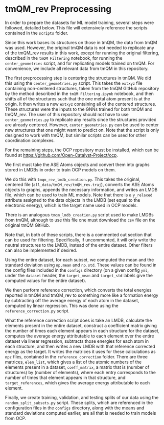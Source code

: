 # tmQM_rev Preprocessing

In order to prepare the datasets for ML model training, several steps were followed, detailed below. This file will extensively reference the scripts contained in the `scripts` folder.

Since this work bases its structures on those in tmQM, the data from tmQM was used. However, the original tmQM data is not needed to replicate any of the tmQM_rev results in this work, except for running the original filtering, described in the `tmQM Filtering` notebook, for running the `center_geometries` script, and for replicating models trained on tmQM. For convenience, we include all relevant data from tmQM in this repository.

The first preprocessing step is centering the structures in tmQM. We did this using the `center_geometries.py` script. This takes the `extxyz` file containing non-centered structures, taken from the tmQM GitHub repository by the method described in the `tmQM Filtering.ipynb` notebook, and then shifts all of the structures such that the one metal atom present is at the origin. It then writes a new `extxyz` containing all of the centered structures. These structures were the inputs to the GNNs trained for both tmQM and tmQM_rev. The user of this repository should not have to use `center_geometries.py` to replicate any results since the structures provided are already centered. However, `center_geometries.py` can be used to center new structures that one might want to predict on. Note that the script is only designed to work with tmQM, but similar scripts can be used for other coordination complexes.

For the remaining steps, the OCP repository must be installed, which can be found at https://github.com/Open-Catalyst-Project/ocp.

We first must take the ASE Atoms objects and convert them into graphs stored in LMDBs in order to train OCP models on them.

We do this with `tmqm_rev_lmdb_creation.py`. This takes the original, centered file (`all_data/tmQM_rev/tmQM_rev.traj`), converts the ASE Atoms objects to graphs, appends the necessary information, and writes an LMDB file, which can be used to train ML models. Note that there is a `y_relaxed` attribute assigned to the data objects in the LMDB (set equal to the electronic energy), which is the target name used in OCP models.

There is an analogous `tmqm_lmdb_creation.py` script used to make LMDBs from tmQM, although to use this file one must download the `csv` file on the original tmQM GitHub.

Note that, in both of these scripts, there is a commented out section that can be used for filtering. Specifically, if uncommented, it will only write the neutral structures to the LMDB, instead of the entire dataset. Other filters can also be implemented if desired.

Using the entire dataset, for each subset, we computed the mean and the standard deviation using `np.mean` and `np.std`. These values can be found in the config files included in the `configs` directory (on a given config `yml`, under the `dataset` header, the `target_mean` and `target_std` labels give the computed values for the entire dataset).

We then perform reference correction, which converts the total energies reported in tmQM and tmQM_rev to something more like a formation energy by subtracting off the average energy of each atom in the dataset, computed by linear regression. This was done using the `reference_correction.py` script.

What the reference correction script does is take an LMDB, calculate the elements present in the entire dataset, construct a coefficient matrix giving the number of times each element appears in each structure for the dataset, computes the average energy attributable to each element over the entire dataset via linear regression, subtracts those energies for each atom in each structure, and then writes a new LMDB with that reference corrected energy as the target. It writes the matrices it uses for these calculations as `npz` files, contained in the `reference_correction` folder. There are three matrices, `elem_list`, which gives a list of the atomic numbers of the elements present in a dataset, `coeff_matrix`, a matrix that is (number of structures) by (number of elements), where each entry corresponds to the number of times that element appears in that structure, and `target_references`, which gives the average energy attributable to each element.

Finally, we create training, validation, and testing splits of our data using the `random_split_subsets.py` script. These splits, which are referenced in the configuration files in the `configs` directory, along with the means and standard deviations computed earlier, are all that is needed to train models from OCP.